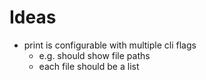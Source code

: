 # Ideas

- print is configurable with multiple cli flags
  - e.g. should show file paths
  - each file should be a list
